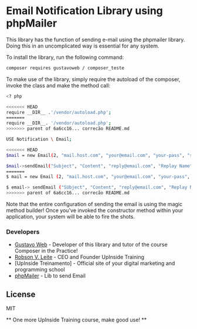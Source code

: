 # Email Notification Library using phpMailer

This library has the function of sending e-mail using the phpmailer library. Doing this in an uncomplicated way is essential for any system.

To install the library, run the following command:

```sh
composer requires gustavoweb / composer_teste
```

To make use of the library, simply require the autoload of the composer, invoke the class and make the method call:

```sh
<? php

<<<<<<< HEAD
require __DIR__ .'/vendor/autoload.php';
=======
require __DIR__. '/vendor/autoload.php';
>>>>>>> parent of 6a6cc16... correcão README.md

USE Notification \ Email;

<<<<<<< HEAD
$mail = new Email(2, "mail.host.com", "your@email.com", "your-pass", "smtp secure (tls/ssl)", "port (587)", "from@email.com", "From Name");

$mail->sendEmail("Subject", "Content", "reply@email.com", "Replay Name", "address@email.com", "Address Name");
=======
$ mail = new Email (2, "mail.host.com", "your@email.com", "your-pass", "smtp secure (tls / ssl)", "port (587)", "from@email.com", "From Name");

$ email-> sendEmail ("SUbject", "Content", "reply@email.com", "Replay Name", "address@email.com", "Address Name");
>>>>>>> parent of 6a6cc16... correcão README.md
```

Note that the entire configuration of sending the email is using the magic method builder! Once you've invoked the constructor method within your application, your system will be able to fire the shots.

### Developers
* [Gustavo Web] - Developer of this library and tutor of the course Composer in the Practice!
* [Robson V. Leite] - CEO and Founder UpInside Training
* [UpInside Treinamento] - Official site of your digital marketing and programming school
* [phpMailer] - Lib to send Email

License
----

MIT

** One more UpInside Training course, make good use! **

[//]: #
[Gustavo Web]: <mailto: gustavo@upinside.com.br>
[Robson V. Leite]: <mailto: robson@upinside.com.br>
[UpInside TrEinamentos]: <https://www.upinside.com.br>
[phpMailer]: <https://github.com/PHPMailer/PHPMailer>